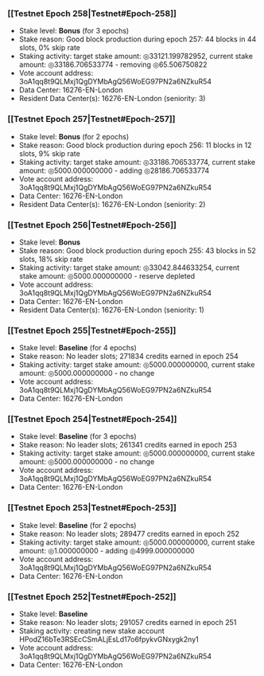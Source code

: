 ### [[Testnet Epoch 258|Testnet#Epoch-258]]
* Stake level: **Bonus** (for 3 epochs)
* Stake reason: Good block production during epoch 257: 44 blocks in 44 slots, 0% skip rate
* Staking activity: target stake amount: ◎33121.199782952, current stake amount: ◎33186.706533774 - removing ◎65.506750822
* Vote account address: 3oA1qq8t9QLMxj1QgDYMbAgQ56WoEG97PN2a6NZkuR54
* Data Center: 16276-EN-London
* Resident Data Center(s): 16276-EN-London (seniority: 3)
### [[Testnet Epoch 257|Testnet#Epoch-257]]
* Stake level: **Bonus** (for 2 epochs)
* Stake reason: Good block production during epoch 256: 11 blocks in 12 slots, 9% skip rate
* Staking activity: target stake amount: ◎33186.706533774, current stake amount: ◎5000.000000000 - adding ◎28186.706533774
* Vote account address: 3oA1qq8t9QLMxj1QgDYMbAgQ56WoEG97PN2a6NZkuR54
* Data Center: 16276-EN-London
* Resident Data Center(s): 16276-EN-London (seniority: 2)
### [[Testnet Epoch 256|Testnet#Epoch-256]]
* Stake level: **Bonus**
* Stake reason: Good block production during epoch 255: 43 blocks in 52 slots, 18% skip rate
* Staking activity: target stake amount: ◎33042.844633254, current stake amount: ◎5000.000000000 - reserve depleted
* Vote account address: 3oA1qq8t9QLMxj1QgDYMbAgQ56WoEG97PN2a6NZkuR54
* Data Center: 16276-EN-London
* Resident Data Center(s): 16276-EN-London (seniority: 1)
### [[Testnet Epoch 255|Testnet#Epoch-255]]
* Stake level: **Baseline** (for 4 epochs)
* Stake reason: No leader slots; 271834 credits earned in epoch 254
* Staking activity: target stake amount: ◎5000.000000000, current stake amount: ◎5000.000000000 - no change
* Vote account address: 3oA1qq8t9QLMxj1QgDYMbAgQ56WoEG97PN2a6NZkuR54
* Data Center: 16276-EN-London
### [[Testnet Epoch 254|Testnet#Epoch-254]]
* Stake level: **Baseline** (for 3 epochs)
* Stake reason: No leader slots; 261341 credits earned in epoch 253
* Staking activity: target stake amount: ◎5000.000000000, current stake amount: ◎5000.000000000 - no change
* Vote account address: 3oA1qq8t9QLMxj1QgDYMbAgQ56WoEG97PN2a6NZkuR54
* Data Center: 16276-EN-London
### [[Testnet Epoch 253|Testnet#Epoch-253]]
* Stake level: **Baseline** (for 2 epochs)
* Stake reason: No leader slots; 289477 credits earned in epoch 252
* Staking activity: target stake amount: ◎5000.000000000, current stake amount: ◎1.000000000 - adding ◎4999.000000000
* Vote account address: 3oA1qq8t9QLMxj1QgDYMbAgQ56WoEG97PN2a6NZkuR54
* Data Center: 16276-EN-London
### [[Testnet Epoch 252|Testnet#Epoch-252]]
* Stake level: **Baseline**
* Stake reason: No leader slots; 291057 credits earned in epoch 251
* Staking activity: creating new stake account HPodZ16bTe3RSEcCSmALjEsLd17o6fpykvGNxygk2ny1
* Vote account address: 3oA1qq8t9QLMxj1QgDYMbAgQ56WoEG97PN2a6NZkuR54
* Data Center: 16276-EN-London